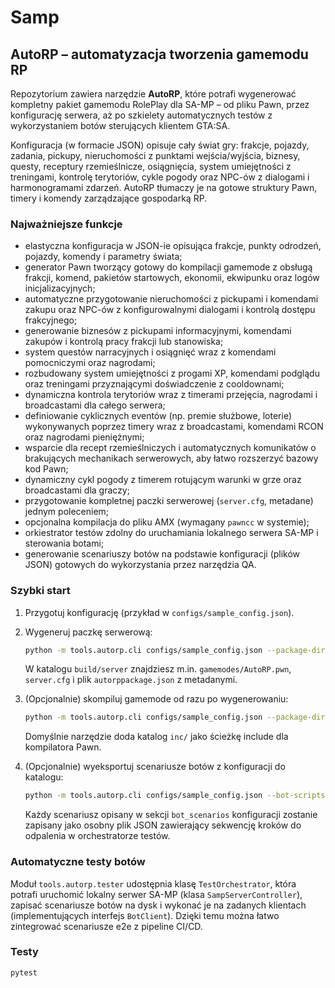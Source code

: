 # Samp

## AutoRP – automatyzacja tworzenia gamemodu RP

Repozytorium zawiera narzędzie **AutoRP**, które potrafi wygenerować kompletny pakiet
gamemodu RolePlay dla SA-MP – od pliku Pawn, przez konfigurację serwera, aż po szkielety
automatycznych testów z wykorzystaniem botów sterujących klientem GTA:SA.

Konfiguracja (w formacie JSON) opisuje cały świat gry: frakcje, pojazdy, zadania, pickupy,
nieruchomości z punktami wejścia/wyjścia, biznesy, questy, receptury rzemieślnicze,
osiągnięcia, system umiejętności z treningami, kontrolę terytoriów, cykle pogody oraz
NPC-ów z dialogami i harmonogramami zdarzeń. AutoRP tłumaczy je na gotowe struktury Pawn,
timery i komendy zarządzające gospodarką RP.

### Najważniejsze funkcje
- elastyczna konfiguracja w JSON-ie opisująca frakcje, punkty odrodzeń, pojazdy,
  komendy i parametry świata;
- generator Pawn tworzący gotowy do kompilacji gamemode z obsługą frakcji, komend,
  pakietów startowych, ekonomii, ekwipunku oraz logów inicjalizacyjnych;
- automatyczne przygotowanie nieruchomości z pickupami i komendami zakupu oraz NPC-ów
  z konfigurowalnymi dialogami i kontrolą dostępu frakcyjnego;
- generowanie biznesów z pickupami informacyjnymi, komendami zakupów i kontrolą pracy
  frakcji lub stanowiska;
- system questów narracyjnych i osiągnięć wraz z komendami pomocniczymi oraz nagrodami;
- rozbudowany system umiejętności z progami XP, komendami podglądu oraz treningami
  przyznającymi doświadczenie z cooldownami;
- dynamiczna kontrola terytoriów wraz z timerami przejęcia, nagrodami i broadcastami dla
  całego serwera;
- definiowanie cyklicznych eventów (np. premie służbowe, loterie) wykonywanych poprzez
  timery wraz z broadcastami, komendami RCON oraz nagrodami pieniężnymi;
- wsparcie dla recept rzemieślniczych i automatycznych komunikatów o brakujących
  mechanikach serwerowych, aby łatwo rozszerzyć bazowy kod Pawn;
- dynamiczny cykl pogody z timerem rotującym warunki w grze oraz broadcastami dla graczy;
- przygotowanie kompletnej paczki serwerowej (`server.cfg`, metadane) jednym poleceniem;
- opcjonalna kompilacja do pliku AMX (wymagany `pawncc` w systemie);
- orkiestrator testów zdolny do uruchamiania lokalnego serwera SA-MP i sterowania botami;
- generowanie scenariuszy botów na podstawie konfiguracji (plików JSON) gotowych do
  wykorzystania przez narzędzia QA.

### Szybki start
1. Przygotuj konfigurację (przykład w `configs/sample_config.json`).
2. Wygeneruj paczkę serwerową:
   ```bash
   python -m tools.autorp.cli configs/sample_config.json --package-dir build/server
   ```
   W katalogu `build/server` znajdziesz m.in. `gamemodes/AutoRP.pwn`, `server.cfg` i plik
   `autorppackage.json` z metadanymi.
3. (Opcjonalnie) skompiluj gamemode od razu po wygenerowaniu:
   ```bash
   python -m tools.autorp.cli configs/sample_config.json --package-dir build/server --compile
   ```
   Domyślnie narzędzie doda katalog `inc/` jako ścieżkę include dla kompilatora Pawn.

4. (Opcjonalnie) wyeksportuj scenariusze botów z konfiguracji do katalogu:
   ```bash
   python -m tools.autorp.cli configs/sample_config.json --bot-scripts-dir build/bots
   ```
   Każdy scenariusz opisany w sekcji `bot_scenarios` konfiguracji zostanie zapisany jako osobny
   plik JSON zawierający sekwencję kroków do odpalenia w orchestratorze testów.

### Automatyczne testy botów
Moduł `tools.autorp.tester` udostępnia klasę `TestOrchestrator`, która potrafi uruchomić
lokalny serwer SA-MP (klasa `SampServerController`), zapisać scenariusze botów na dysk i
wykonać je na zadanych klientach (implementujących interfejs `BotClient`). Dzięki temu
można łatwo zintegrować scenariusze e2e z pipeline CI/CD.

### Testy
```bash
pytest
```
